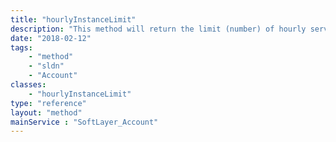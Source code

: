 ```yaml
---
title: "hourlyInstanceLimit"
description: "This method will return the limit (number) of hourly services the account is allowed to have. "
date: "2018-02-12"
tags:
    - "method"
    - "sldn"
    - "Account"
classes:
    - "hourlyInstanceLimit"
type: "reference"
layout: "method"
mainService : "SoftLayer_Account"
---
```

